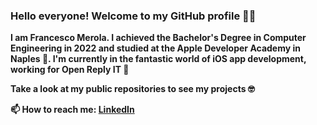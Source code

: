 ### Hello everyone! Welcome to my GitHub profile 👋😄

<!--
**fmerola11/fmerola11** is a ✨ _special_ ✨ repository because its `README.md` (this file) appears on your GitHub profile.

Here are some ideas to get you started:

- 🔭 I’m currently working on ...
- 🌱 I’m currently learning ...
- 👯 I’m looking to collaborate on ...
- 🤔 I’m looking for help with ...
- 💬 Ask me about ...
- 📫 How to reach me: ...
- 😄 Pronouns: ...
- ⚡ Fun fact: ...
-->

**I am Francesco Merola. I achieved the Bachelor's Degree in Computer Engineering in 2022 and studied at the Apple Developer Academy in Naples 🍎. I'm currently in the fantastic world of iOS app development, working for Open Reply IT 📱**

**Take a look at my public repositories to see my projects 🤓**

**📫 How to reach me: [LinkedIn](https://www.linkedin.com/in/francesco-merola-67654b245/)**
